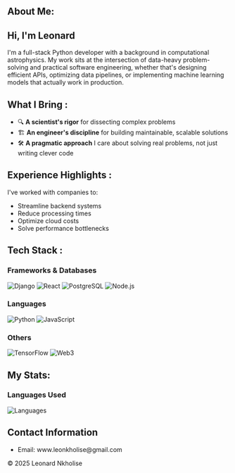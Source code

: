 <!DOCTYPE html>
<html lang="en">
<head>
  <meta charset="UTF-8">
  <meta name="viewport" content="width=device-width, initial-scale=1.0">
  <!-- Bootstrap CSS -->
  <link rel="stylesheet" href="https://maxcdn.bootstrapcdn.com/bootstrap/4.5.2/css/bootstrap.min.css">
  <!-- Custom CSS -->
</head>
<body>

<!-- Profile Summary -->
<section class="profile-section">
  <div class="container">
    <h2>About Me: </h2>
    <p>

# Hi, I'm Leonard 

I'm a full-stack Python developer with a background in computational astrophysics. My work sits at the intersection of data-heavy problem-solving and practical software engineering, whether that's designing efficient APIs, optimizing data pipelines, or implementing machine learning models that actually work in production.

## What I Bring :

- 🔍 **A scientist's rigor** for dissecting complex problems
- 🏗️ **An engineer's discipline** for building maintainable, scalable solutions
- 🛠️ **A pragmatic approach** I care about solving real problems, not just writing clever code

## Experience Highlights :

I've worked with companies to:
- Streamline backend systems
- Reduce processing times
- Optimize cloud costs
- Solve performance bottlenecks

## Tech Stack :
### Frameworks & Databases
![Django](https://img.shields.io/badge/Django-20B2AA?style=for-the-badge&logo=django&logoColor=white)
![React](https://img.shields.io/badge/React-008080?style=for-the-badge&logo=react&logoColor=61DAFB)
![PostgreSQL](https://img.shields.io/badge/PostgreSQL-336791?style=for-the-badge&logo=postgresql&logoColor=white)
![Node.js](https://img.shields.io/badge/Node.js-339933?style=for-the-badge&logo=node.js&logoColor=white)


### Languages
![Python](https://img.shields.io/badge/Python-1E90FF?style=for-the-badge&logo=python&logoColor=white)
![JavaScript](https://img.shields.io/badge/JavaScript-FFD700?style=for-the-badge&logo=javascript&logoColor=black)


### Others
![TensorFlow](https://img.shields.io/badge/TensorFlow-FF5722?style=for-the-badge&logo=tensorflow&logoColor=white)
![Web3](https://img.shields.io/badge/Web3-4B0082?style=for-the-badge&logo=ethereum&logoColor=white)




</p>
  </div>
</section>

<!-- Skills -->
<section class="profile-section bg-light">
  <div class="container">
  </div>
</section>

<!--Stats -->
<section class="profile-section bg-light">
  <div class="container">
    <h2>My Stats: </h2>
    <p>

### Languages Used

![Languages](https://github-readme-stats.vercel.app/api/top-langs/?username=LNkholise&theme=radical&hide_border=true)


</p>
  </div>
</section>

<!-- Contact Information -->
<section class="profile-section">
  <div class="container">
    <h2>Contact Information</h2>
    <ul>
      <li>Email: www.leonkholise@gmail.com</li>
    </ul>
  </div>
</section>

<!-- Footer -->
<footer class="text-center bg-dark text-light py-4">
  <p>&copy; 2025 Leonard Nkholise</p>
</footer>
</body>
</html>

